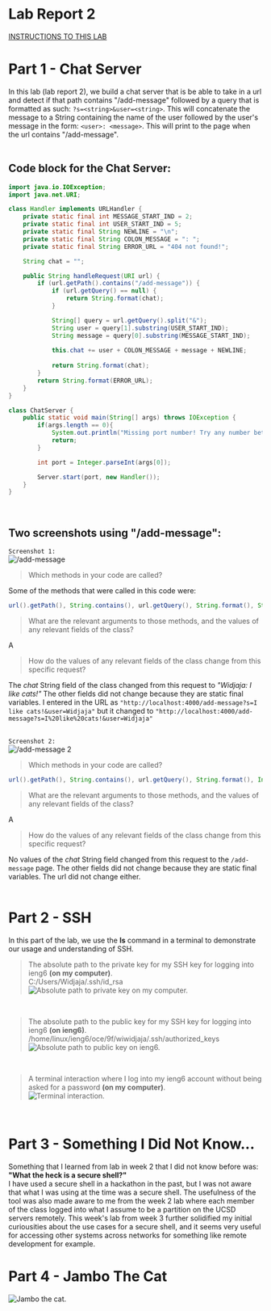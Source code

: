 # Lab Report 2  
<a href="https://ucsd-cse15l-w24.github.io/week3/index.html#lab-report-2---servers-and-ssh-keys-week-3" target="_blank">INSTRUCTIONS TO THIS LAB</a>

# Part 1 - Chat Server  
In this lab (lab report 2), we build a chat server that is be able to take in a url and detect if that path contains "/add-message" followed by a query that is formatted as such: `?s=<string>&user=<string>`. This will concatenate the message to a String containing the name of the user followed by the user's message in the form: `<user>: <message>`. This will print to the page when the url contains "/add-message".  
<br>

## Code block for the Chat Server:
```java
import java.io.IOException;
import java.net.URI;

class Handler implements URLHandler {
    private static final int MESSAGE_START_IND = 2;
    private static final int USER_START_IND = 5;
    private static final String NEWLINE = "\n";
    private static final String COLON_MESSAGE = ": ";
    private static final String ERROR_URL = "404 not found!";

    String chat = "";

    public String handleRequest(URI url) {
        if (url.getPath().contains("/add-message")) {
            if (url.getQuery() == null) {
                return String.format(chat);
            }

            String[] query = url.getQuery().split("&");
            String user = query[1].substring(USER_START_IND);
            String message = query[0].substring(MESSAGE_START_IND);
            
            this.chat += user + COLON_MESSAGE + message + NEWLINE;
            
            return String.format(chat);
        }
        return String.format(ERROR_URL);
    }
}

class ChatServer {
    public static void main(String[] args) throws IOException {
        if(args.length == 0){
            System.out.println("Missing port number! Try any number between 1024 to 49151");
            return;
        }

        int port = Integer.parseInt(args[0]);

        Server.start(port, new Handler());
    }
}
```  
<br>

## Two screenshots using "/add-message":
`Screenshot 1:` <br>
![/add-message](image-4.png)

> Which methods in your code are called?  

Some of the methods that were called in this code were: 
```java
url().getPath(), String.contains(), url.getQuery(), String.format(), String.split(), String.substring(), Integer.parseInt(), Server.start(), the main() method, and the handleRequest() method
```

> What are the relevant arguments to those methods, and the values of any relevant fields of the class?  

A

> How do the values of any relevant fields of the class change from this specific request?  

The *chat* String field of the class changed from this request to *"Widjaja: I like cats!"* The other fields did not change because they are static final variables. I entered in the URL as `"http://localhost:4000/add-message?s=I like cats!&user=Widjaja"` but it changed to `"http://localhost:4000/add-message?s=I%20like%20cats!&user=Widjaja"`  
<br>

`Screenshot 2:` <br>
![/add-message 2](image-5.png)

> Which methods in your code are called?  

```java
url().getPath(), String.contains(), url.getQuery(), String.format(), Integer.parseInt(), Server.start(), the main() method, and the handleRequest() methodmethod
```

> What are the relevant arguments to those methods, and the values of any relevant fields of the class?  

A

> How do the values of any relevant fields of the class change from this specific request?  

No values of the *chat* String field changed from this request to the `/add-message` page. The other fields did not change because they are static final variables. The url did not change either.  
<br>

# Part 2 - SSH  
In this part of the lab, we use the **ls** command in a terminal to demonstrate our usage and understanding of SSH.

> The absolute path to the private key for my SSH key for logging into ieng6 **(on my computer)**.  <br>
C:/Users/Widjaja/.ssh/id_rsa  
![Absolute path to private key on my computer.](image-2.png)  
<br>

> The absolute path to the public key for my SSH key for logging into ieng6 **(on ieng6)**.  <br>
/home/linux/ieng6/oce/9f/wiwidjaja/.ssh/authorized_keys  
![Absolute path to public key on ieng6.](image-1.png)  
<br>

> A terminal interaction where I log into my ieng6 account without being asked for a password **(on my computer)**.  <br>
![Terminal interaction.](image-3.png)
<br>

# Part 3 - Something I Did Not Know...  
Something that I learned from lab in week 2 that I did not know before was: **"What the heck is a secure shell?"**  
I have used a secure shell in a hackathon in the past, but I was not aware that what I was using at the time was a secure shell. The usefulness of the tool was also made aware to me from the week 2 lab where each member of the class logged into what I assume to be a partition on the UCSD servers remotely. This week's lab from week 3 further solidified my initial curiousities about the use cases for a secure shell, and it seems very useful for accessing other systems across networks for something like remote development for example. 

# Part 4 - Jambo The Cat
![Jambo the cat.](image.png)
